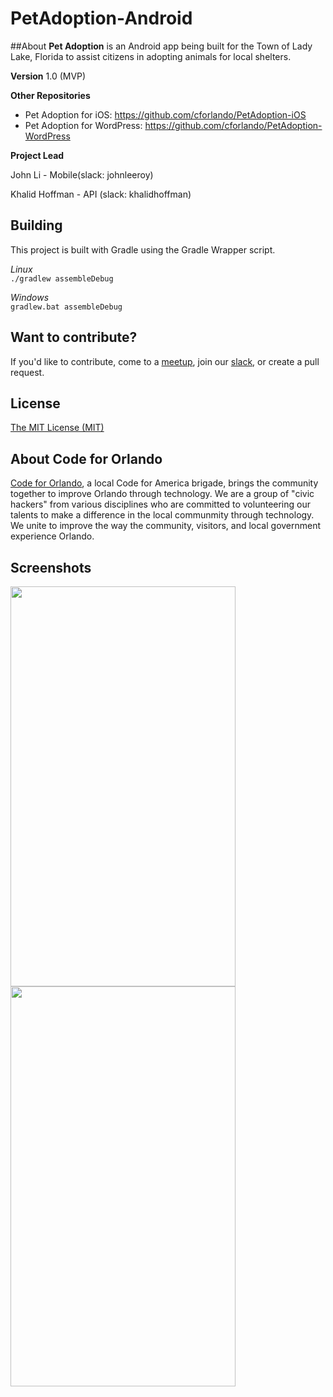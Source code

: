 # PetAdoption-Android
##About
**Pet Adoption** is an Android app being built for the Town of Lady Lake, Florida to assist citizens in adopting animals for local shelters.

**Version** 1.0 (MVP)

**Other Repositories**
- Pet Adoption for iOS: https://github.com/cforlando/PetAdoption-iOS
- Pet Adoption for WordPress: https://github.com/cforlando/PetAdoption-WordPress

**Project Lead**

John Li - Mobile(slack: johnleeroy)

Khalid Hoffman - API (slack: khalidhoffman)

## Building
This project is built with Gradle using the Gradle Wrapper script.

*Linux*  
`./gradlew assembleDebug`

*Windows*  
`gradlew.bat assembleDebug`

## Want to contribute?
If you'd like to contribute, come to a [meetup](https://www.meetup.com/Code-For-Orlando/), join our [slack](codefororlando.slack.com), or create a pull request.

## License
[The MIT License (MIT)](LICENSE.md)

## About Code for Orlando
[Code for Orlando](http://www.codefororlando.com/), a local Code for America brigade, brings the community together to improve Orlando through technology.  We are a group of "civic hackers" from various disciplines who are committed to volunteering our talents to make a difference in the local communmity through technology.  We unite to improve the way the community, visitors, and local government experience Orlando.

## Screenshots
<img src="http://i.imgur.com/q8X9ejF.png" width="360" height="640">
<img src="http://imgur.com/nZ5qdpk.png" width="360" height="640">
